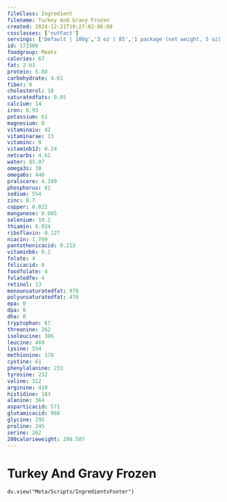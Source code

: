 ```yaml
---
fileClass: Ingredient
filename: Turkey And Gravy Frozen
created: 2024-12-21T19:27:02-06:00
cssclasses: ['nutFact']
servings: ['Default | 100g','3 oz | 85','1 package (net weight, 5 oz) | 142']
id: 171500
foodgroup: Meats
calories: 67
fat: 2.63
protein: 5.88
carbohydrate: 4.61
fiber: 0
cholesterol: 18
saturatedfats: 0.85
calcium: 14
iron: 0.93
potassium: 61
magnesium: 8
vitaminaiu: 42
vitaminarae: 13
vitaminc: 0
vitaminb12: 0.24
netcarbs: 4.61
water: 85.07
omega3s: 30
omega6s: 440
pralscore: 4.199
phosphorus: 81
sodium: 554
zinc: 0.7
copper: 0.022
manganese: 0.005
selenium: 19.2
thiamin: 0.024
riboflavin: 0.127
niacin: 1.799
pantothenicacid: 0.213
vitaminb6: 0.1
folate: 4
folicacid: 0
foodfolate: 4
folatedfe: 4
retinol: 13
monounsaturatedfat: 970
polyunsaturatedfat: 470
epa: 0
dpa: 0
dha: 0
tryptophan: 67
threonine: 262
isoleucine: 306
leucine: 469
lysine: 554
methionine: 170
cystine: 61
phenylalanine: 233
tyrosine: 232
valine: 312
arginine: 410
histidine: 183
alanine: 364
asparticacid: 571
glutamicacid: 960
glycine: 292
proline: 245
serine: 262
200calorieweight: 298.507
---
```


# Turkey And Gravy Frozen

```dataviewjs
dv.view("Meta/Scripts/IngredientsFooter")
```